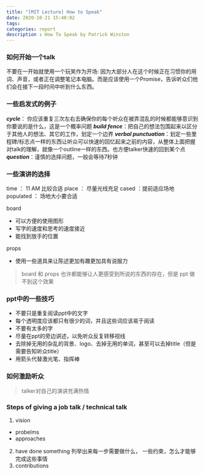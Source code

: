 ```yaml
---
title: "[MIT Lecture] How to Speak"
date: 2020-10-21 15:48:02
tags:
categories: report
description : How To Speak by Patrick Winston
---
```

### 如何开始一个talk
不要在一开始就使用一个玩笑作为开场: 因为大部分人在这个时候正在习惯你的用词、声音，或者正在调整笔记本电脑。而是应该使用一个Promise，告诉听众们他们会在接下一段时间中听到什么东西。

### 一些启发式的例子
***cycle***： 你应该重复三次左右去确保你的每个听众在被弄混乱的时候都能够意识到你要说的是什么，这是一个概率问题
***build fence***：把自己的想法包围起来以区分于其他人的想法、其它的工作，划定一个边界
***verbal punctuation***：划定一些里程碑/标志点一样的东西让听众可以快速的回忆起来之前的内容，从整体上面把握对talk的理解，就像一个outline一样的东西。也方便talker快速的回到某个点
***question***：谨慎的选择问题，一般会等待7秒钟

### 一些演讲的选择
time ： 11 AM 比较合适
place ： 尽量光线充足
cased ：提前适应场地
populated ： 场地大小要合适

board
- 可以方便的使用图形
- 写字的速度和思考的速度接近
- 能找到放手的位置

props 
- 使用一些道具来让陈述更加有趣更加具有说服力

> board 和 props 也许都能够让人更感受到所说的东西的存在，但是 ppt 做不到这个效果

### ppt中的一些技巧
- 不要只是重复阅读ppt中的文字
- 每个透明度应该都只有很少的词，并且这些词应该易于阅读
- 不要有太多的字
- 尽量在ppt的旁边讲述，以免听众反复转移视线
- 去除掉无用的杂乱的背景、logo、去掉无用的单词，甚至可以去掉title（但是需要告知听众title）
- 用箭头代替激光笔、指挥棒

### 如何激励听众
>talker对自己的演讲充满热情

### Steps of giving a job talk / technical talk
1. vision 
- probelms
- approaches
2. have done something
列举出来每一步需要做什么， 一些约束，怎么才能够完成这些事情
3. contributions